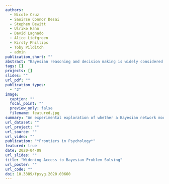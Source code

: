 ```yaml
---
authors:
  - Nicole Cruz
  - Saoirse Connor Desai
  - Stephen Dewitt
  - Ulrike Hahn
  - David Lagnado
  - Alice Liefgreen
  - Kirsty Phillips
  - Toby Pilditch
  - admin
publication_short: ""
abstract: "Bayesian reasoning and decision making is widely considered normative because it minimizes prediction error in a coherent way. However, it is often difficult to apply Bayesian principles to complex real world problems, which typically have many unknowns and interconnected variables. Bayesian network modeling techniques make it possible to model such problems and obtain precise predictions about the causal impact that changing the value of one variable may have on the values of other variables connected to it. But Bayesian modeling is itself complex, and has until now remained largely inaccessible to lay people. In a large scale lab experiment, we provide proof of principle that a Bayesian network modeling tool, adapted to provide basic training and guidance on the modeling process to beginners without requiring knowledge of the mathematical machinery working behind the scenes, significantly helps lay people find normative Bayesian solutions to complex problems, compared to generic training on probabilistic reasoning. We discuss the implications of this finding for the use of Bayesian network software tools in applied contexts such as security, medical, forensic, economic or environmental decision making."
tags: []
projects: []
slides: ""
url_pdf: ""
publication_types:
  - "2"
image:
  caption: ""
  focal_point: ""
  preview_only: false
  filename: featured.jpg
summary: "An experimental exploration of whether a Bayesian network modeling tool helps lay people to find correct solutions to complex problems."
url_dataset: ""
url_project: ""
url_source: ""
url_video: ""
publication: "*Frontiers in Psychology*"
featured: true
date: 2020-04-09
url_slides: ""
title: "Widening Access to Bayesian Problem Solving"
url_poster: ""
url_code: ""
doi: 10.3389/fpsyg.2020.00660
---
```

